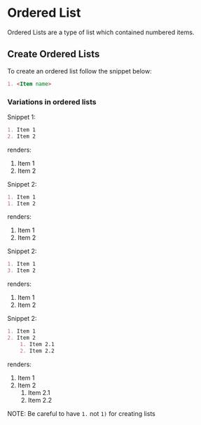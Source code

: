 # Ordered List

Ordered Lists are a type of list which contained numbered items.

## Create Ordered Lists

To create an ordered list follow the snippet below:

```markdown
1. <Item name>
```

### Variations in ordered lists

Snippet 1:

```markdown
1. Item 1
2. Item 2
```

renders:

1. Item 1
2. Item 2

Snippet 2:

```markdown
1. Item 1
1. Item 2
```

renders:

1. Item 1
1. Item 2

Snippet 2:

```markdown
1. Item 1
3. Item 2
```

renders:

1. Item 1
3. Item 2

Snippet 2:

```markdown
1. Item 1
2. Item 2
    1. Item 2.1
    2. Item 2.2
```

renders:

1. Item 1
2. Item 2
    1. Item 2.1
    2. Item 2.2

NOTE: Be careful to have `1.` not `1)` for creating lists

